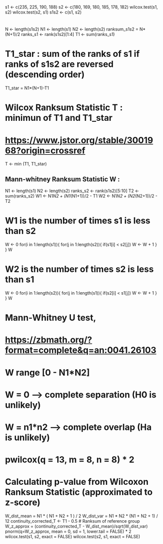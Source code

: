 s1 <- c(235, 225, 190, 188)
s2 <- c(180, 169, 180, 185, 178, 182)
wilcox.test(s1, s2)
wilcox.test(s2, s1)
s1s2 <- c(s1, s2)
# 
N <- length(s1s2)
N1 <- length(s1)
N2 <- length(s2)
ranksum_s1s2 = N*(N+1)/2
ranks_s1 <- rank(s1s2)[1:4]
T1 <- sum(ranks_s1)
# T1_star : sum of the ranks of s1 if ranks of s1s2 are reversed (descending order)
T1_star = N1*(N+1)-T1
# Wilcox Ranksum Statistic T : minimun of T1 and T1_star
# https://www.jstor.org/stable/3001968?origin=crossref
T <- min (T1, T1_star)

## Mann-whitney Ranksum Statistic W :
N1 <- length(s1)
N2 <- length(s2)
ranks_s2 <- rank(s1s2)[5:10]
T2 <- sum(ranks_s2)
W1 <- N1*N2 + (N1*(N1+1))/2 - T1
W2 <- N1*N2 + (N2*(N2+1))/2 - T2
# W1 is the number of times s1 is less than s2
W <- 0
for(i in 1:length(s1)){
  for(j in 1:length(s2)){
    if(s1[i] < s2[j]) W <- W + 1
  }
}
W
# W2 is the number of times s2 is less than s1
W <- 0
for(i in 1:length(s2)){
  for(j in 1:length(s1)){
    if(s2[i] < s1[j]) W <- W + 1
  }
}
W
# Mann-Whitney U test, 
# https://zbmath.org/?format=complete&q=an:0041.26103
# W range [0 - N1*N2] 
# W = 0 --> complete separation (H0 is unlikely)
# W = n1*n2 --> complete overlap (Ha is unlikely)
# pwilcox(q = 13, m = 8, n = 8) * 2

# Calculating p-value from Wilcoxon Ranksum Statistic (approximated to z-score)
W_dist_mean = N1 * ( N1 + N2 + 1 ) / 2 
W_dist_var = N1 * N2 * (N1 + N2 + 1) / 12
continuity_corrected_T <- T1 - 0.5 # Ranksum of reference group
W_z_approx = (continuity_corrected_T - W_dist_mean)/sqrt(W_dist_var)
pnorm(q=W_z_approx, mean = 0, sd = 1, lower.tail = FALSE) * 2  
wilcox.test(s1, s2, exact = FALSE)
wilcox.test(s2, s1, exact = FALSE)
